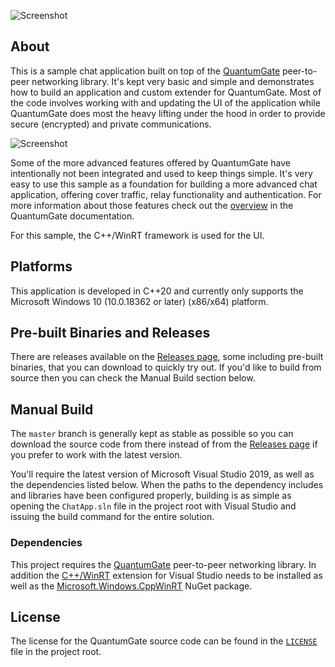 ![Screenshot](https://github.com/kareldonk/QuantumGate-ChatApp-Sample/blob/master/Screenshots/broadcast_screen.jpg)

## About

This is a sample chat application built on top of the [QuantumGate](https://github.com/kareldonk/QuantumGate) peer-to-peer networking library. It's kept very basic and simple and demonstrates how to build an application and custom extender for QuantumGate. Most of the code involves working with and updating the UI of the application while QuantumGate does most the heavy lifting under the hood in order to provide secure (encrypted) and private communications.

![Screenshot](https://github.com/kareldonk/QuantumGate-ChatApp-Sample/blob/master/Screenshots/private_screen.jpg)

Some of the more advanced features offered by QuantumGate have intentionally not been integrated and used to keep things simple. It's very easy to use this sample as a foundation for building a more advanced chat application, offering cover traffic, relay functionality and authentication. For more information about those features check out the [overview](https://github.com/kareldonk/QuantumGate/wiki/QuantumGate-Overview) in the QuantumGate documentation.

For this sample, the C++/WinRT framework is used for the UI.

## Platforms

This application is developed in C++20 and currently only supports the Microsoft Windows 10 (10.0.18362 or later) (x86/x64) platform.

## Pre-built Binaries and Releases

There are releases available on the [Releases page](https://github.com/kareldonk/QuantumGate-ChatApp-Sample/releases), some including pre-built binaries, that you can download to quickly try out. If you'd like to build from source then you can check the Manual Build section below.

## Manual Build

The `master` branch is generally kept as stable as possible so you can download the source code from there instead of from the [Releases page](https://github.com/kareldonk/QuantumGate-ChatApp-Sample/releases) if you prefer to work with the latest version.

You'll require the latest version of Microsoft Visual Studio 2019, as well as the dependencies listed below. When the paths to the dependency includes and libraries have been configured properly, building is as simple as opening the `ChatApp.sln` file in the project root with Visual Studio and issuing the build command for the entire solution.

### Dependencies

This project requires the [QuantumGate](https://github.com/kareldonk/QuantumGate) peer-to-peer networking library. In addition the [C++/WinRT](https://marketplace.visualstudio.com/items?itemName=CppWinRTTeam.cppwinrt101804264) extension for Visual Studio needs to be installed as well as the [Microsoft.Windows.CppWinRT](https://www.nuget.org/packages/Microsoft.Windows.CppWinRT/) NuGet package. 

## License

The license for the QuantumGate source code can be found in the [`LICENSE`](https://github.com/kareldonk/QuantumGate-ChatApp-Sample/blob/master/LICENSE) file in the project root.
